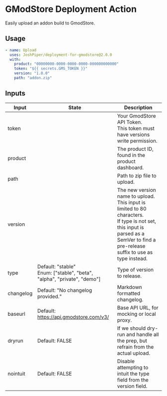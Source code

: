 # GModStore Deployment Action

Easily upload an addon build to GmodStore.

## Usage
```yml
- name: Upload
  uses: JoshPiper/deployment-for-gmodstore@2.0.0
  with:
    product: "00000000-0000-0000-0000-000000000000"
    token: "${{ secrets.GMS_TOKEN }}"
    version: "1.0.0"
    path: "addon.zip"
```

## Inputs

| Input     | State                                                                     | Description                                                                                                                                                                             |
|-----------|---------------------------------------------------------------------------|-----------------------------------------------------------------------------------------------------------------------------------------------------------------------------------------|
| token     |                                                                           | Your GmodStore API Token.<br>This token must have versions write permission.                                                                                                            |
| product   |                                                                           | The product ID, found in the product dashboard.                                                                                                                                         |
| path      |                                                                           | Path to zip file to upload.                                                                                                                                                             |
| version   |                                                                           | The new version name to upload.<br>This input is limited to 80 characters.<br>If type is not set, this input is parsed as a SemVer to find a pre-release suffix to use as type instead. |
| type      | Default: "stable"<br>Enum: ["stable", "beta", "alpha", "private", "demo"] | Type of version to release.                                                                                                                                                             |
| changelog | Default: "No changelog provided."                                         | Markdown formatted changelog.                                                                                                                                                           |
| baseurl   | Default: https://api.gmodstore.com/v3/                                    | Base API URL, for mocking or local proxy.                                                                                                                                               |
| dryrun    | Default: FALSE                                                            | If we should dry-run and handle all the prep, but refrain from the actual upload.                                                                                                       |
| nointuit  | Default: FALSE                                                            | Disable attempting to intuit the type field from the version field.                                                                                                                     |

